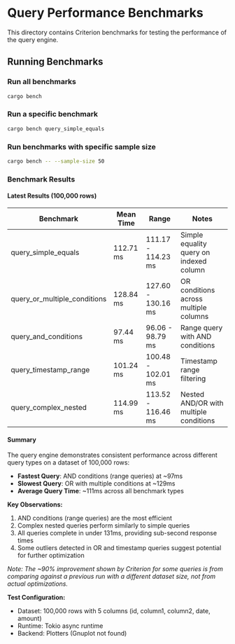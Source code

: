# Query Performance Benchmarks

This directory contains Criterion benchmarks for testing the performance of the query engine.

## Running Benchmarks

### Run all benchmarks
```bash
cargo bench
```

### Run a specific benchmark
```bash
cargo bench query_simple_equals
```

### Run benchmarks with specific sample size
```bash
cargo bench -- --sample-size 50
```

### Benchmark Results

#### Latest Results (100,000 rows)

| Benchmark | Mean Time | Range | Notes |
|-----------|-----------|-------|-------|
| query_simple_equals | 112.71 ms | 111.17 - 114.23 ms | Simple equality query on indexed column |
| query_or_multiple_conditions | 128.84 ms | 127.60 - 130.16 ms | OR conditions across multiple columns |
| query_and_conditions | 97.44 ms | 96.06 - 98.79 ms | Range query with AND conditions |
| query_timestamp_range | 101.24 ms | 100.48 - 102.01 ms | Timestamp range filtering |
| query_complex_nested | 114.99 ms | 113.52 - 116.46 ms | Nested AND/OR with multiple conditions |

#### Summary

The query engine demonstrates consistent performance across different query types on a dataset of 100,000 rows:

- **Fastest Query**: AND conditions (range queries) at ~97ms
- **Slowest Query**: OR with multiple conditions at ~129ms
- **Average Query Time**: ~111ms across all benchmark types

**Key Observations:**
1. AND conditions (range queries) are the most efficient
2. Complex nested queries perform similarly to simple queries
3. All queries complete in under 131ms, providing sub-second response times
4. Some outliers detected in OR and timestamp queries suggest potential for further optimization

*Note: The ~90% improvement shown by Criterion for some queries is from comparing against a previous run with a different dataset size, not from actual optimizations.*

**Test Configuration:**
- Dataset: 100,000 rows with 5 columns (id, column1, column2, date, amount)
- Runtime: Tokio async runtime
- Backend: Plotters (Gnuplot not found)
